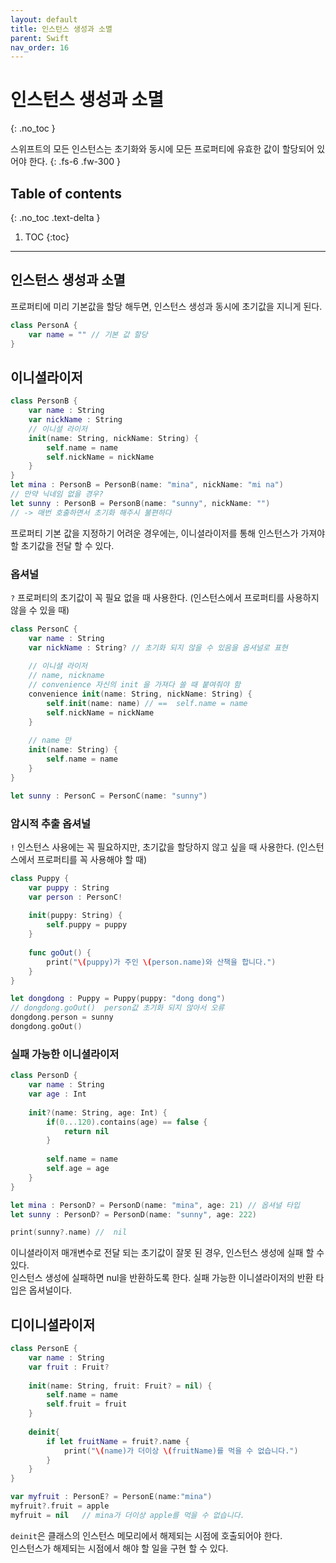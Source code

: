 ```yaml
---
layout: default
title: 인스턴스 생성과 소멸 
parent: Swift
nav_order: 16
---
```



# 인스턴스 생성과 소멸  
{: .no_toc }

스위프트의 모든 인스턴스는 초기화와 동시에 모든 프로퍼티에 유효한 값이 할당되어 있어야 한다.
{: .fs-6 .fw-300 }




## Table of contents
{: .no_toc .text-delta }

1. TOC
{:toc}

---


## 인스턴스 생성과 소멸 

프로퍼티에 미리 기본값을 할당 해두면, 인스턴스 생성과 동시에 초기값을 지니게 된다. 

```swift
class PersonA {
    var name = "" // 기본 값 할당
}
```


## 이니셜라이저

```swift
class PersonB {
    var name : String
    var nickName : String
    // 이니셜 라이저
    init(name: String, nickName: String) {
        self.name = name
        self.nickName = nickName
    }
}
let mina : PersonB = PersonB(name: "mina", nickName: "mi na")
// 만약 닉네임 없을 경우?
let sunny : PersonB = PersonB(name: "sunny", nickName: "")
// -> 매번 호출하면서 초기화 해주시 불편하다
```

프로퍼티 기본 값을 지정하기 어려운 경우에는, 이니셜라이저를 통해 인스턴스가 가져야 할 초기값을 전달 할 수 있다.

### 옵셔널 

`?` 프로퍼티의 초기값이 꼭 필요 없을 때 사용한다. (인스턴스에서 프로퍼티를 사용하지 않을 수 있을 때)

```swift
class PersonC {
    var name : String
    var nickName : String? // 초기화 되지 않을 수 있음을 옵셔널로 표현
    
    // 이니셜 라이저
    // name, nickname
    // convenience 자신의 init 을 가져다 쓸 때 붙여줘야 함
    convenience init(name: String, nickName: String) {
        self.init(name: name) // ==  self.name = name
        self.nickName = nickName
    }
    
    // name 만
    init(name: String) {
        self.name = name
    }
}

let sunny : PersonC = PersonC(name: "sunny")
```

### 암시적 추출 옵셔널 

`!` 인스턴스 사용에는 꼭 필요하지만, 초기값을 할당하지 않고 싶을 때 사용한다. (인스턴스에서 프로퍼티를 꼭 사용해야 할 때)

```swift
class Puppy {
    var puppy : String
    var person : PersonC! 
    
    init(puppy: String) {
        self.puppy = puppy
    }
    
    func goOut() {
        print("\(puppy)가 주인 \(person.name)와 산책을 합니다.")
    }
}

let dongdong : Puppy = Puppy(puppy: "dong dong")
// dongdong.goOut()  person값 초기화 되지 않아서 오류
dongdong.person = sunny
dongdong.goOut()
```

### 실패 가능한 이니셜라이저 

```swift
class PersonD {
    var name : String
    var age : Int
    
    init?(name: String, age: Int) {
        if(0...120).contains(age) == false {
            return nil
        }
        
        self.name = name
        self.age = age
    }
}

let mina : PersonD? = PersonD(name: "mina", age: 21) // 옵셔널 타입
let sunny : PersonD? = PersonD(name: "sunny", age: 222)

print(sunny?.name) //  nil
```

이니셜라이저 매개변수로 전달 되는 초기값이 잘못 된 경우, 인스턴스 생성에 실패 할 수 있다. <br/>
인스턴스 생성에 실패하면 nul을 반환하도록 한다. 실패 가능한 이니셜라이저의 반환 타입은 옵셔널이다. 



## 디이니셜라이저 

```swift
class PersonE {
    var name : String
    var fruit : Fruit?
    
    init(name: String, fruit: Fruit? = nil) {
        self.name = name
        self.fruit = fruit
    }
    
    deinit{
        if let fruitName = fruit?.name {
            print("\(name)가 더이상 \(fruitName)를 먹을 수 없습니다.")
        }
    }
}

var myfruit : PersonE? = PersonE(name:"mina")
myfruit?.fruit = apple
myfruit = nil   // mina가 더이상 apple를 먹을 수 없습니다.
```

`deinit`은 클래스의 인스턴스 메모리에서 해제되는 시점에 호출되어야 한다. <br/>
인스턴스가 해제되는 시점에서 해야 할 일을 구현 할 수 있다. 